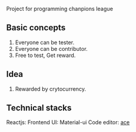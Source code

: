 Project for programming chanpions league

## Basic concepts
1. Everyone can be tester.
2. Everyone can be contributor.
3. Free to test, Get reward.

## Idea
1. Rewarded by crytocurrency.

## Technical stacks
Reactjs: Frontend
UI: Material-ui
Code editor: [ace](https://ace.c9.io/)

